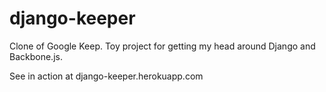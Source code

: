 django-keeper
=============

Clone of Google Keep. Toy project for getting my head around Django and Backbone.js.

See in action at django-keeper.herokuapp.com
